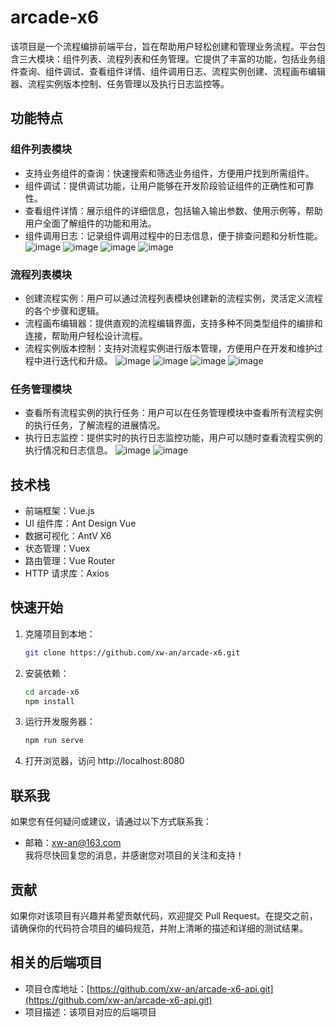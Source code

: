 # arcade-x6

该项目是一个流程编排前端平台，旨在帮助用户轻松创建和管理业务流程。平台包含三大模块：组件列表、流程列表和任务管理。它提供了丰富的功能，包括业务组件查询、组件调试、查看组件详情、组件调用日志、流程实例创建、流程画布编辑器、流程实例版本控制、任务管理以及执行日志监控等。

## 功能特点

### 组件列表模块

- 支持业务组件的查询：快速搜索和筛选业务组件，方便用户找到所需组件。
- 组件调试：提供调试功能，让用户能够在开发阶段验证组件的正确性和可靠性。
- 查看组件详情：展示组件的详细信息，包括输入输出参数、使用示例等，帮助用户全面了解组件的功能和用法。
- 组件调用日志：记录组件调用过程中的日志信息，便于排查问题和分析性能。
![image](https://github.com/xw-an/arcade-x6/assets/9762767/b1034ca6-07de-40e6-860e-4f77cd00cee5)
![image](https://github.com/xw-an/arcade-x6/assets/9762767/cc99f9d0-72b2-407c-9058-40045caa35fc)
![image](https://github.com/xw-an/arcade-x6/assets/9762767/941017ba-b344-4749-8469-6801983890f5)
![image](https://github.com/xw-an/arcade-x6/assets/9762767/eb552d30-5b2e-4944-817e-1a7631dfe89e)

### 流程列表模块

- 创建流程实例：用户可以通过流程列表模块创建新的流程实例，灵活定义流程的各个步骤和逻辑。
- 流程画布编辑器：提供直观的流程编辑界面，支持多种不同类型组件的编排和连接，帮助用户轻松设计流程。
- 流程实例版本控制：支持对流程实例进行版本管理，方便用户在开发和维护过程中进行迭代和升级。
![image](https://github.com/xw-an/arcade-x6/assets/9762767/16f8f048-a97c-41aa-8695-6d3d49c26873)
![image](https://github.com/xw-an/arcade-x6/assets/9762767/72fb9d47-14d5-4c31-af98-3f2c79ca75d4)
![image](https://github.com/xw-an/arcade-x6/assets/9762767/d6a917ce-6c28-4e26-8d4a-c33c07b2877e)
![image](https://github.com/xw-an/arcade-x6/assets/9762767/cb2c9dbd-b8f5-4bc6-88ad-f41f1e7dc6c2)

### 任务管理模块

- 查看所有流程实例的执行任务：用户可以在任务管理模块中查看所有流程实例的执行任务，了解流程的进展情况。
- 执行日志监控：提供实时的执行日志监控功能，用户可以随时查看流程实例的执行情况和日志信息。
![image](https://github.com/xw-an/arcade-x6/assets/9762767/d5578ab2-d10c-4008-a973-cda60a6962fb)
![image](https://github.com/xw-an/arcade-x6/assets/9762767/499cc340-58f1-4a55-8185-ef346f464e50)


## 技术栈

- 前端框架：Vue.js
- UI 组件库：Ant Design Vue
- 数据可视化：AntV X6
- 状态管理：Vuex
- 路由管理：Vue Router
- HTTP 请求库：Axios

## 快速开始

1. 克隆项目到本地：

   ```bash
   git clone https://github.com/xw-an/arcade-x6.git
2. 安装依赖：
   ```bash
   cd arcade-x6
   npm install
3. 运行开发服务器：
   ```bash
   npm run serve
4. 打开浏览器，访问 http://localhost:8080

## 联系我
如果您有任何疑问或建议，请通过以下方式联系我：
- 邮箱：xw-an@163.com<br>
我将尽快回复您的消息，并感谢您对项目的关注和支持！

## 贡献
如果你对该项目有兴趣并希望贡献代码，欢迎提交 Pull Request。在提交之前，请确保你的代码符合项目的编码规范，并附上清晰的描述和详细的测试结果。

## 相关的后端项目
- 项目仓库地址：[https://github.com/xw-an/arcade-x6-api.git](https://github.com/xw-an/arcade-x6-api.git)
- 项目描述：该项目对应的后端项目


   

